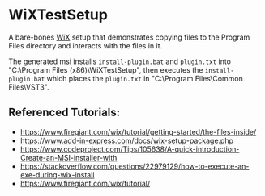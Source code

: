 # WiXTestSetup
A bare-bones [WiX](https://wixtoolset.org/) setup that demonstrates copying files to the Program Files directory and interacts with the files in it.

The generated msi installs `install-plugin.bat` and `plugin.txt` into "C:\Program Files (x86)\WiXTestSetup", then executes the `install-plugin.bat` which places the `plugin.txt` in "C:\Program Files\Common Files\VST3".

## Referenced Tutorials:
- https://www.firegiant.com/wix/tutorial/getting-started/the-files-inside/
- https://www.add-in-express.com/docs/wix-setup-package.php
- https://www.codeproject.com/Tips/105638/A-quick-introduction-Create-an-MSI-installer-with
- https://stackoverflow.com/questions/22979129/how-to-execute-an-exe-during-wix-install
- https://www.firegiant.com/wix/tutorial/